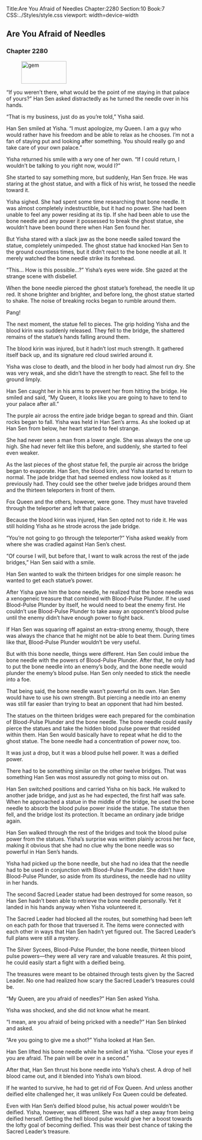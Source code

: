 Title:Are You Afraid of Needles 
Chapter:2280 
Section:10 
Book:7 
CSS:../Styles/style.css 
viewport: width=device-width
  
## Are You Afraid of Needles
### Chapter 2280 
<figure>
	<img src="../Images/gem.gif" alt="gem" id="gem" width="120" height="60" />
</figure>
  

  
  “If you weren’t there, what would be the point of me staying in that palace of yours?” Han Sen asked distractedly as he turned the needle over in his hands.

“That is my business, just do as you’re told,” Yisha said.

Han Sen smiled at Yisha. “I must apologize, my Queen. I am a guy who would rather have his freedom and be able to relax as he chooses. I’m not a fan of staying put and looking after something. You should really go and take care of your own palace.”

Yisha returned his smile with a wry one of her own. “If I could return, I wouldn’t be talking to you right now, would I?”

She started to say something more, but suddenly, Han Sen froze. He was staring at the ghost statue, and with a flick of his wrist, he tossed the needle toward it.

Yisha sighed. She had spent some time researching that bone needle. It was almost completely indestructible, but it had no power. She had been unable to feel any power residing at its tip. If she had been able to use the bone needle and any power it possessed to break the ghost statue, she wouldn’t have been bound there when Han Sen found her.

But Yisha stared with a slack jaw as the bone needle sailed toward the statue, completely unimpeded. The ghost statue had knocked Han Sen to the ground countless times, but it didn’t react to the bone needle at all. It merely watched the bone needle strike its forehead.

“This… How is this possible…?” Yisha’s eyes were wide. She gazed at the strange scene with disbelief.

When the bone needle pierced the ghost statue’s forehead, the needle lit up red. It shone brighter and brighter, and before long, the ghost statue started to shake. The noise of breaking rocks began to rumble around them.

Pang!

The next moment, the statue fell to pieces. The grip holding Yisha and the blood kirin was suddenly released. They fell to the bridge, the shattered remains of the statue’s hands falling around them.

The blood kirin was injured, but it hadn’t lost much strength. It gathered itself back up, and its signature red cloud swirled around it.

Yisha was close to death, and the blood in her body had almost run dry. She was very weak, and she didn’t have the strength to react. She fell to the ground limply.

Han Sen caught her in his arms to prevent her from hitting the bridge. He smiled and said, “My Queen, it looks like you are going to have to tend to your palace after all.”

The purple air across the entire jade bridge began to spread and thin. Giant rocks began to fall. Yisha was held in Han Sen’s arms. As she looked up at Han Sen from below, her heart started to feel strange.

She had never seen a man from a lower angle. She was always the one up high. She had never felt like this before, and suddenly, she started to feel even weaker.

As the last pieces of the ghost statue fell, the purple air across the bridge began to evaporate. Han Sen, the blood kirin, and Yisha started to return to normal. The jade bridge that had seemed endless now looked as it previously had. They could see the other twelve jade bridges around them and the thirteen teleporters in front of them.

Fox Queen and the others, however, were gone. They must have traveled through the teleporter and left that palace.

Because the blood kirin was injured, Han Sen opted not to ride it. He was still holding Yisha as he strode across the jade bridge.

“You’re not going to go through the teleporter?” Yisha asked weakly from where she was cradled against Han Sen’s chest.

“Of course I will, but before that, I want to walk across the rest of the jade bridges,” Han Sen said with a smile.

Han Sen wanted to walk the thirteen bridges for one simple reason: he wanted to get each statue’s power.

After Yisha gave him the bone needle, he realized that the bone needle was a xenogeneic treasure that combined with Blood-Pulse Plunder. If he used Blood-Pulse Plunder by itself, he would need to beat the enemy first. He couldn’t use Blood-Pulse Plunder to take away an opponent’s blood pulse until the enemy didn’t have enough power to fight back.

If Han Sen was squaring off against an extra-strong enemy, though, there was always the chance that he might not be able to beat them. During times like that, Blood-Pulse Plunder wouldn’t be very useful.

But with this bone needle, things were different. Han Sen could imbue the bone needle with the powers of Blood-Pulse Plunder. After that, he only had to put the bone needle into an enemy’s body, and the bone needle would plunder the enemy’s blood pulse. Han Sen only needed to stick the needle into a foe.

That being said, the bone needle wasn’t powerful on its own. Han Sen would have to use his own strength. But piercing a needle into an enemy was still far easier than trying to beat an opponent that had him bested.

The statues on the thirteen bridges were each prepared for the combination of Blood-Pulse Plunder and the bone needle. The bone needle could easily pierce the statues and take the hidden blood pulse power that resided within them. Han Sen would basically have to repeat what he did to the ghost statue. The bone needle had a concentration of power now, too.

It was just a drop, but it was a blood pulse hell power. It was a deified power.

There had to be something similar on the other twelve bridges. That was something Han Sen was most assuredly not going to miss out on.

Han Sen switched positions and carried Yisha on his back. He walked to another jade bridge, and just as he had expected, the first half was safe. When he approached a statue in the middle of the bridge, he used the bone needle to absorb the blood pulse power inside the statue. The statue then fell, and the bridge lost its protection. It became an ordinary jade bridge again.

Han Sen walked through the rest of the bridges and took the blood pulse power from the statues. Yisha’s surprise was written plainly across her face, making it obvious that she had no clue why the bone needle was so powerful in Han Sen’s hands.

Yisha had picked up the bone needle, but she had no idea that the needle had to be used in conjunction with Blood-Pulse Plunder. She didn’t have Blood-Pulse Plunder, so aside from its sturdiness, the needle had no utility in her hands.

The second Sacred Leader statue had been destroyed for some reason, so Han Sen hadn’t been able to retrieve the bone needle personally. Yet it landed in his hands anyway when Yisha volunteered it.

The Sacred Leader had blocked all the routes, but something had been left on each path for those that traversed it. The items were connected with each other in ways that Han Sen hadn’t yet figured out. The Sacred Leader’s full plans were still a mystery.

The Silver Sycees, Blood-Pulse Plunder, the bone needle, thirteen blood pulse powers—they were all very rare and valuable treasures. At this point, he could easily start a fight with a deified being.

The treasures were meant to be obtained through tests given by the Sacred Leader. No one had realized how scary the Sacred Leader’s treasures could be.

“My Queen, are you afraid of needles?” Han Sen asked Yisha.

Yisha was shocked, and she did not know what he meant.

“I mean, are you afraid of being pricked with a needle?” Han Sen blinked and asked.

“Are you going to give me a shot?” Yisha looked at Han Sen.

Han Sen lifted his bone needle while he smiled at Yisha. “Close your eyes if you are afraid. The pain will be over in a second.”

After that, Han Sen thrust his bone needle into Yisha’s chest. A drop of hell blood came out, and it blended into Yisha’s own blood.

If he wanted to survive, he had to get rid of Fox Queen. And unless another deified elite challenged her, it was unlikely Fox Queen could be defeated.

Even with Han Sen’s deified blood pulse, his actual power wouldn’t be deified. Yisha, however, was different. She was half a step away from being deified herself. Getting the hell blood pulse would give her a boost towards the lofty goal of becoming deified. This was their best chance of taking the Sacred Leader’s treasure.
